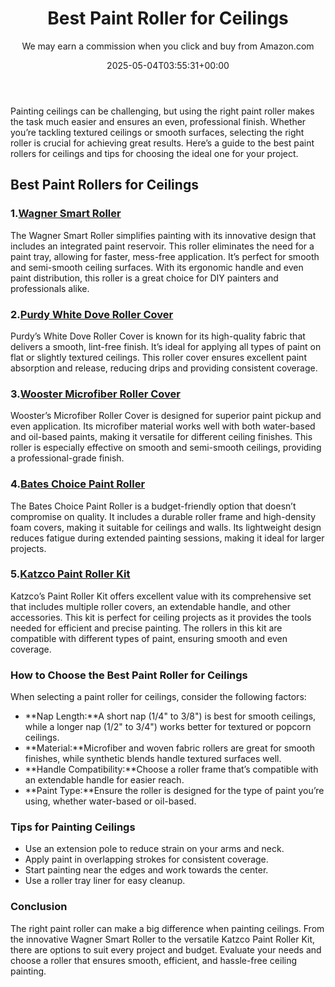 ﻿---
author: We may earn a commission when you click and buy from Amazon.com
layout: post
title: Best Paint Roller for Ceilings
date: '2025-05-04T03:55:31+00:00'
categories:
- Guide
tags: []
slug: /best-paint-roller-for-ceilings/
lastmod: 2025-05-07T12:21:24+03:00
---

Painting ceilings can be challenging, but using the right paint roller makes the task much easier and ensures an even, professional finish. Whether you’re tackling textured ceilings or smooth surfaces, selecting the right roller is crucial for achieving great results. Here’s a guide to the best paint rollers for ceilings and tips for choosing the ideal one for your project.
## Best Paint Rollers for Ceilings
### 1.[Wagner Smart Roller](https://www.amazon.com/dp/B00J2LRBO8?tag=p-policy-20)
The Wagner Smart Roller simplifies painting with its innovative design that includes an integrated paint reservoir. This roller eliminates the need for a paint tray, allowing for faster, mess-free application. It’s perfect for smooth and semi-smooth ceiling surfaces.
With its ergonomic handle and even paint distribution, this roller is a great choice for DIY painters and professionals alike.
### 2.[Purdy White Dove Roller Cover](https://www.amazon.com/dp/B074DQ23D6?tag=p-policy-20)
Purdy’s White Dove Roller Cover is known for its high-quality fabric that delivers a smooth, lint-free finish. It’s ideal for applying all types of paint on flat or slightly textured ceilings.
This roller cover ensures excellent paint absorption and release, reducing drips and providing consistent coverage.
### 3.[Wooster Microfiber Roller Cover](https://www.amazon.com/dp/B07ZQ2F5XZ?tag=p-policy-20)
Wooster’s Microfiber Roller Cover is designed for superior paint pickup and even application. Its microfiber material works well with both water-based and oil-based paints, making it versatile for different ceiling finishes.
This roller is especially effective on smooth and semi-smooth ceilings, providing a professional-grade finish.
### 4.[Bates Choice Paint Roller](https://www.amazon.com/dp/B00002N8OT?tag=p-policy-20)
The Bates Choice Paint Roller is a budget-friendly option that doesn’t compromise on quality. It includes a durable roller frame and high-density foam covers, making it suitable for ceilings and walls.
Its lightweight design reduces fatigue during extended painting sessions, making it ideal for larger projects.
### 5.[Katzco Paint Roller Kit](https://www.amazon.com/dp/B081TK4H75?tag=p-policy-20)
Katzco’s Paint Roller Kit offers excellent value with its comprehensive set that includes multiple roller covers, an extendable handle, and other accessories. This kit is perfect for ceiling projects as it provides the tools needed for efficient and precise painting.
The rollers in this kit are compatible with different types of paint, ensuring smooth and even coverage.
### How to Choose the Best Paint Roller for Ceilings
When selecting a paint roller for ceilings, consider the following factors:
- **Nap Length:**A short nap (1/4" to 3/8") is best for smooth ceilings, while a longer nap (1/2" to 3/4") works better for textured or popcorn ceilings.
- **Material:**Microfiber and woven fabric rollers are great for smooth finishes, while synthetic blends handle textured surfaces well.
- **Handle Compatibility:**Choose a roller frame that’s compatible with an extendable handle for easier reach.
- **Paint Type:**Ensure the roller is designed for the type of paint you’re using, whether water-based or oil-based.
### Tips for Painting Ceilings
- Use an extension pole to reduce strain on your arms and neck.
- Apply paint in overlapping strokes for consistent coverage.
- Start painting near the edges and work towards the center.
- Use a roller tray liner for easy cleanup.
### Conclusion
The right paint roller can make a big difference when painting ceilings. From the innovative Wagner Smart Roller to the versatile Katzco Paint Roller Kit, there are options to suit every project and budget. Evaluate your needs and choose a roller that ensures smooth, efficient, and hassle-free ceiling painting.